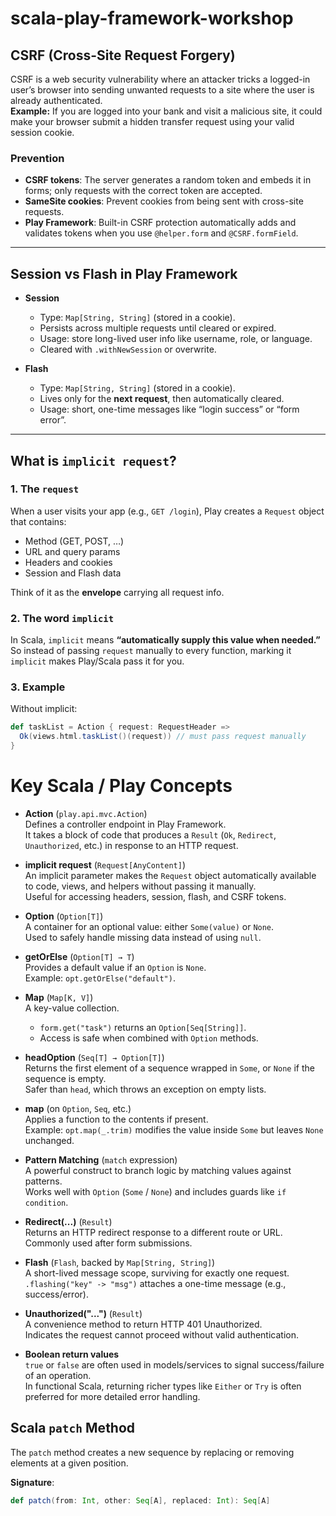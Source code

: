 # scala-play-framework-workshop

## CSRF (Cross-Site Request Forgery)

CSRF is a web security vulnerability where an attacker tricks a logged-in user’s browser into sending unwanted requests to a site where the user is already authenticated.  
**Example:** If you are logged into your bank and visit a malicious site, it could make your browser submit a hidden transfer request using your valid session cookie.

### Prevention
- **CSRF tokens**: The server generates a random token and embeds it in forms; only requests with the correct token are accepted.  
- **SameSite cookies**: Prevent cookies from being sent with cross-site requests.  
- **Play Framework**: Built-in CSRF protection automatically adds and validates tokens when you use `@helper.form` and `@CSRF.formField`.

---

## Session vs Flash in Play Framework

- **Session**
  - Type: `Map[String, String]` (stored in a cookie).
  - Persists across multiple requests until cleared or expired.
  - Usage: store long-lived user info like username, role, or language.
  - Cleared with `.withNewSession` or overwrite.

- **Flash**
  - Type: `Map[String, String]` (stored in a cookie).
  - Lives only for the **next request**, then automatically cleared.
  - Usage: short, one-time messages like “login success” or “form error”.

---

## What is `implicit request`?

### 1. The `request`
When a user visits your app (e.g., `GET /login`), Play creates a `Request` object that contains:
- Method (GET, POST, …)
- URL and query params
- Headers and cookies
- Session and Flash data

Think of it as the **envelope** carrying all request info.

### 2. The word `implicit`
In Scala, `implicit` means **“automatically supply this value when needed.”**  
So instead of passing `request` manually to every function, marking it `implicit` makes Play/Scala pass it for you.

### 3. Example
Without implicit:
```scala
def taskList = Action { request: RequestHeader =>
  Ok(views.html.taskList()(request)) // must pass request manually
}
```

# Key Scala / Play Concepts

- **Action** (`play.api.mvc.Action`)  
  Defines a controller endpoint in Play Framework.  
  It takes a block of code that produces a `Result` (`Ok`, `Redirect`, `Unauthorized`, etc.) in response to an HTTP request.

- **implicit request** (`Request[AnyContent]`)  
  An implicit parameter makes the `Request` object automatically available to code, views, and helpers without passing it manually.  
  Useful for accessing headers, session, flash, and CSRF tokens.

- **Option** (`Option[T]`)  
  A container for an optional value: either `Some(value)` or `None`.  
  Used to safely handle missing data instead of using `null`.

- **getOrElse** (`Option[T] → T`)  
  Provides a default value if an `Option` is `None`.  
  Example: `opt.getOrElse("default")`.

- **Map** (`Map[K, V]`)  
  A key-value collection.  
  - `form.get("task")` returns an `Option[Seq[String]]`.  
  - Access is safe when combined with `Option` methods.

- **headOption** (`Seq[T] → Option[T]`)  
  Returns the first element of a sequence wrapped in `Some`, or `None` if the sequence is empty.  
  Safer than `head`, which throws an exception on empty lists.

- **map** (on `Option`, `Seq`, etc.)  
  Applies a function to the contents if present.  
  Example: `opt.map(_.trim)` modifies the value inside `Some` but leaves `None` unchanged.

- **Pattern Matching** (`match` expression)  
  A powerful construct to branch logic by matching values against patterns.  
  Works well with `Option` (`Some` / `None`) and includes guards like `if condition`.

- **Redirect(...)** (`Result`)  
  Returns an HTTP redirect response to a different route or URL.  
  Commonly used after form submissions.

- **Flash** (`Flash`, backed by `Map[String, String]`)  
  A short-lived message scope, surviving for exactly one request.  
  `.flashing("key" -> "msg")` attaches a one-time message (e.g., success/error).

- **Unauthorized("...")** (`Result`)  
  A convenience method to return HTTP 401 Unauthorized.  
  Indicates the request cannot proceed without valid authentication.

- **Boolean return values**  
  `true` or `false` are often used in models/services to signal success/failure of an operation.  
  In functional Scala, returning richer types like `Either` or `Try` is often preferred for more detailed error handling.

## Scala `patch` Method

The `patch` method creates a new sequence by replacing or removing elements at a given position.

**Signature**:
```scala
def patch(from: Int, other: Seq[A], replaced: Int): Seq[A]

